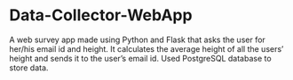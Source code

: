 # Data-Collector-WebApp
A web survey app made using Python and Flask that asks the user for her/his email id and height. It calculates the average height of all the users’ height and sends it to the user’s email id. Used PostgreSQL database to store data.
